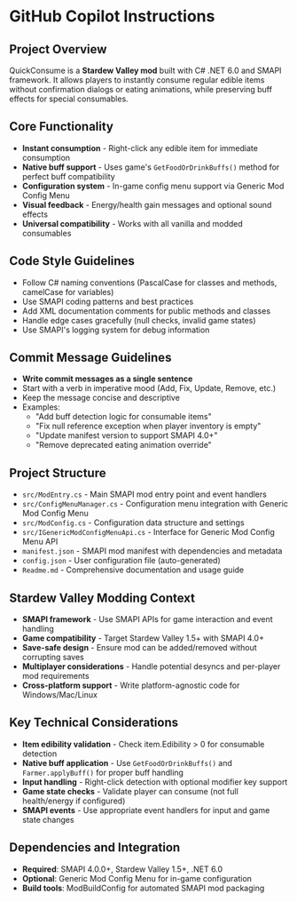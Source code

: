 # GitHub Copilot Instructions

## Project Overview

QuickConsume is a **Stardew Valley mod** built with C# .NET 6.0 and SMAPI framework. It allows players to instantly consume regular edible items without confirmation dialogs or eating animations, while preserving buff effects for special consumables.

## Core Functionality

- **Instant consumption** - Right-click any edible item for immediate consumption
- **Native buff support** - Uses game's `GetFoodOrDrinkBuffs()` method for perfect buff compatibility
- **Configuration system** - In-game config menu support via Generic Mod Config Menu
- **Visual feedback** - Energy/health gain messages and optional sound effects
- **Universal compatibility** - Works with all vanilla and modded consumables

## Code Style Guidelines

- Follow C# naming conventions (PascalCase for classes and methods, camelCase for variables)
- Use SMAPI coding patterns and best practices
- Add XML documentation comments for public methods and classes
- Handle edge cases gracefully (null checks, invalid game states)
- Use SMAPI's logging system for debug information

## Commit Message Guidelines

- **Write commit messages as a single sentence**
- Start with a verb in imperative mood (Add, Fix, Update, Remove, etc.)
- Keep the message concise and descriptive
- Examples:
  - "Add buff detection logic for consumable items"
  - "Fix null reference exception when player inventory is empty"
  - "Update manifest version to support SMAPI 4.0+"
  - "Remove deprecated eating animation override"

## Project Structure

- `src/ModEntry.cs` - Main SMAPI mod entry point and event handlers
- `src/ConfigMenuManager.cs` - Configuration menu integration with Generic Mod Config Menu
- `src/ModConfig.cs` - Configuration data structure and settings
- `src/IGenericModConfigMenuApi.cs` - Interface for Generic Mod Config Menu API
- `manifest.json` - SMAPI mod manifest with dependencies and metadata
- `config.json` - User configuration file (auto-generated)
- `Readme.md` - Comprehensive documentation and usage guide

## Stardew Valley Modding Context

- **SMAPI framework** - Use SMAPI APIs for game interaction and event handling
- **Game compatibility** - Target Stardew Valley 1.5+ with SMAPI 4.0+
- **Save-safe design** - Ensure mod can be added/removed without corrupting saves
- **Multiplayer considerations** - Handle potential desyncs and per-player mod requirements
- **Cross-platform support** - Write platform-agnostic code for Windows/Mac/Linux

## Key Technical Considerations

- **Item edibility validation** - Check item.Edibility > 0 for consumable detection
- **Native buff application** - Use `GetFoodOrDrinkBuffs()` and `Farmer.applyBuff()` for proper buff handling
- **Input handling** - Right-click detection with optional modifier key support
- **Game state checks** - Validate player can consume (not full health/energy if configured)
- **SMAPI events** - Use appropriate event handlers for input and game state changes

## Dependencies and Integration

- **Required**: SMAPI 4.0.0+, Stardew Valley 1.5+, .NET 6.0
- **Optional**: Generic Mod Config Menu for in-game configuration
- **Build tools**: ModBuildConfig for automated SMAPI mod packaging
